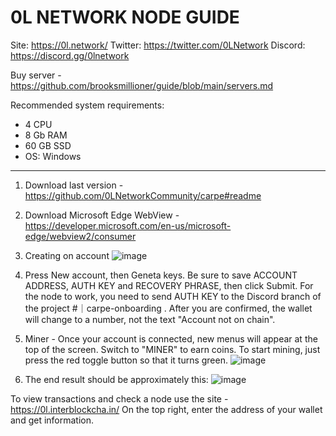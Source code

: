 # 0L NETWORK NODE GUIDE

Site: https://0l.network/
Twitter: https://twitter.com/0LNetwork
Discord: https://discord.gg/0lnetwork


Buy server - https://github.com/brooksmillioner/guide/blob/main/servers.md

Recommended system requirements:

- 4 CPU
- 8 Gb RAM
- 60 GB SSD
- OS: Windows

---
1. Download last version - https://github.com/0LNetworkCommunity/carpe#readme

2. Download Microsoft Edge WebView - https://developer.microsoft.com/en-us/microsoft-edge/webview2/consumer

3. Creating on account
![image](https://user-images.githubusercontent.com/52867637/231745107-e89b41f3-7597-4ccf-9b6a-70f904dde922.png)

4. Press New account, then Geneta keys. Be sure to save ACCOUNT ADDRESS, AUTH KEY and RECOVERY PHRASE, then click Submit. For the node to work, you need to send AUTH KEY to the Discord branch of the project #｜carpe-onboarding . After you are confirmed, the wallet will change to a number, not the text "Account not on chain".

5. Miner - Once your account is connected, new menus will appear at the top of the screen. Switch to "MINER" to earn coins. To start mining, just press the red toggle button so that it turns green.
![image](https://user-images.githubusercontent.com/52867637/231744594-36dba253-e733-4b10-8410-ff4ceb04d602.png)

6. The end result should be approximately this:
![image](https://user-images.githubusercontent.com/52867637/231744782-9c367073-681d-4f0e-a597-7fe0f53793f1.png)

To view transactions and check a node use the site - https://0l.interblockcha.in/ 
On the top right, enter the address of your wallet and get information.

